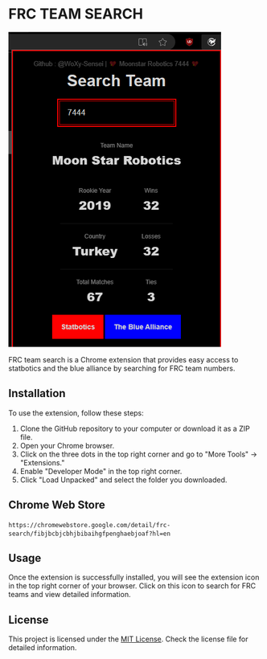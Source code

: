 # FRC TEAM SEARCH

![image](./images/image.png)

FRC team search is a Chrome extension that provides easy access to statbotics and the blue alliance by searching for FRC team numbers.

## Installation

To use the extension, follow these steps:

1. Clone the GitHub repository to your computer or download it as a ZIP file.
2. Open your Chrome browser.
3. Click on the three dots in the top right corner and go to "More Tools" -> "Extensions."
4. Enable "Developer Mode" in the top right corner.
5. Click "Load Unpacked" and select the folder you downloaded.

## Chrome Web Store

``https://chromewebstore.google.com/detail/frc-search/fibjbcbjcbhjbibaihgfpenghaebjoaf?hl=en``

## Usage

Once the extension is successfully installed, you will see the extension icon in the top right corner of your browser. Click on this icon to search for FRC teams and view detailed information.


## License

This project is licensed under the [MIT License](LICENSE). Check the license file for detailed information.
